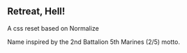 ## Retreat, Hell!

A css reset based on Normalize

Name inspired by the 2nd Battalion 5th Marines (2/5) motto.
